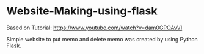 # Website-Making-using-flask

Based on Tutorial: https://www.youtube.com/watch?v=dam0GPOAvVI

Simple website to put memo and delete memo was created by using Python Flask.
